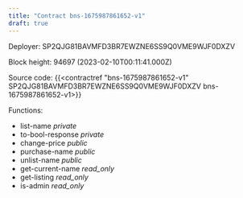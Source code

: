 ```yaml
---
title: "Contract bns-1675987861652-v1"
draft: true
---
```

Deployer: SP2QJG81BAVMFD3BR7EWZNE6SS9Q0VME9WJF0DXZV


 



Block height: 94697 (2023-02-10T00:11:41.000Z)

Source code: {{<contractref "bns-1675987861652-v1" SP2QJG81BAVMFD3BR7EWZNE6SS9Q0VME9WJF0DXZV bns-1675987861652-v1>}}

Functions:

* list-name _private_
* to-bool-response _private_
* change-price _public_
* purchase-name _public_
* unlist-name _public_
* get-current-name _read_only_
* get-listing _read_only_
* is-admin _read_only_
